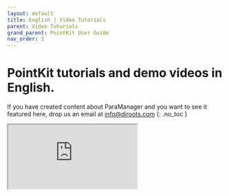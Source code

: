 ```yaml
---
layout: default
title: English | Video Tutorials
parent: Video Tutorials
grand_parent: PointKit User Guide
nav_order: 1
---
```


# PointKit tutorials and demo videos in English.
If you have created content about ParaManager and you want to see it featured here, drop us an email at info@diroots.com
{: .no_toc }

 <div class="di-iframe-container">
  <iframe
  title="PointKit | Point Cloud 🔌 Revit Plugin"
  class="di-responsive-iframe" 
  src="https://www.youtube.com/watch?v=0ZbAaSCKbLE">
  </iframe>
</div>
